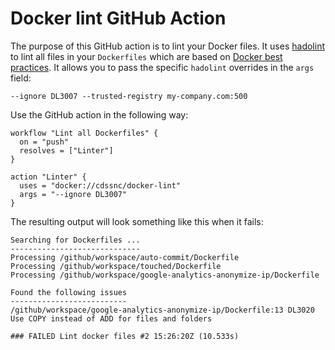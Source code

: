 # Docker lint GitHub Action

The purpose of this GitHub action is to lint your Docker files. It uses [hadolint](https://github.com/hadolint/hadolint) to lint all files in your `Dockerfiles` which are based on [Docker best practices](https://docs.docker.com/develop/develop-images/dockerfile_best-practices/). It allows you to pass the specific `hadolint` overrides in the `args` field:

```
--ignore DL3007 --trusted-registry my-company.com:500
```

Use the GitHub action in the following way:

```
workflow "Lint all Dockerfiles" {
  on = "push"
  resolves = ["Linter"]
}

action "Linter" {
  uses = "docker://cdssnc/docker-lint"
  args = "--ignore DL3007"
}

```

The resulting output will look something like this when it fails:

```
Searching for Dockerfiles ...
-----------------------------
Processing /github/workspace/auto-commit/Dockerfile
Processing /github/workspace/touched/Dockerfile
Processing /github/workspace/google-analytics-anonymize-ip/Dockerfile

Found the following issues
--------------------------
/github/workspace/google-analytics-anonymize-ip/Dockerfile:13 DL3020 Use COPY instead of ADD for files and folders

### FAILED Lint docker files #2 15:26:20Z (10.533s)
```
